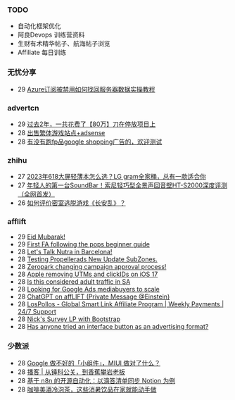 ### TODO
-  自动化框架优化
-  阿良Devops 训练营资料
-  生财有术精华帖子、航海帖子浏览
-  Affiliate 每日训练

### 无忧分享
<!-- ruyo:START -->
-  29 [Azure订阅被禁用如何找回服务器数据实操教程](https://51.ruyo.net/18413.html)<!-- ruyo:END -->

### advertcn
<!-- advertcn:START -->
-  29 [过去2年，一共花费了【80万】刀在停放项目上](https://www.advertcn.com/forum.php?mod=viewthread&tid=111011)
-  28 [出售繁体游戏站点+adsense](https://www.advertcn.com/forum.php?mod=viewthread&tid=111001)
-  28 [有没有跑fp品google  shopping广告的，欢迎测试](https://www.advertcn.com/forum.php?mod=viewthread&tid=110997)<!-- advertcn:END -->

### zhihu
<!-- zhihu:START -->
-  27 [2023年618大屏轻薄本怎么选？LG gram全家桶，总有一款适合你](http://zhuanlan.zhihu.com/p/632641888?utm_campaign=rss&utm_medium=rss&utm_source=rss&utm_content=title)
-  27 [年轻人的第一台SoundBar！索尼轻巧型全景声回音壁HT-S2000深度评测（全网首发）](http://zhuanlan.zhihu.com/p/630990296?utm_campaign=rss&utm_medium=rss&utm_source=rss&utm_content=title)
-  26 [如何评价密室逃脱游戏《长安乱》？](http://www.zhihu.com/question/563950552/answer/3045961312?utm_campaign=rss&utm_medium=rss&utm_source=rss&utm_content=title)<!-- zhihu:END -->

### afflift
<!-- afflift:START -->
-  29 [Eid Mubarak!](https://afflift.com/f/threads/eid-mubarak.11199/?utm_source=rss&utm_medium=rss)
-  29 [First FA following the pops beginner guide](https://afflift.com/f/threads/first-fa-following-the-pops-beginner-guide.11121/?utm_source=rss&utm_medium=rss)
-  28 [Let&#39;s Talk Nutra in Barcelona!](https://afflift.com/f/threads/lets-talk-nutra-in-barcelona.11201/?utm_source=rss&utm_medium=rss)
-  28 [Testing Propellerads New Update SubZones.](https://afflift.com/f/threads/testing-propellerads-new-update-subzones.11175/?utm_source=rss&utm_medium=rss)
-  28 [Zeropark changing campaign approval process!](https://afflift.com/f/threads/zeropark-changing-campaign-approval-process.11198/?utm_source=rss&utm_medium=rss)
-  28 [Apple removing UTMs and clickIDs on iOS 17](https://afflift.com/f/threads/apple-removing-utms-and-clickids-on-ios-17.11111/?utm_source=rss&utm_medium=rss)
-  28 [Is this considered adult traffic in SA](https://afflift.com/f/threads/is-this-considered-adult-traffic-in-sa.11158/?utm_source=rss&utm_medium=rss)
-  28 [Looking for Google Ads mediabuyers to scale](https://afflift.com/f/threads/looking-for-google-ads-mediabuyers-to-scale.11197/?utm_source=rss&utm_medium=rss)
-  28 [ChatGPT on affLIFT &lpar;Private Message @Einstein&rpar;](https://afflift.com/f/threads/chatgpt-on-afflift-private-message-einstein.10922/?utm_source=rss&utm_medium=rss)
-  28 [LosPollos - Global Smart Link Affiliate Program | Weekly Payments | 24/7 Support](https://afflift.com/f/threads/lospollos-global-smart-link-affiliate-program-weekly-payments-24-7-support.1702/?utm_source=rss&utm_medium=rss)
-  28 [Nick&#39;s Survey LP with Bootstrap](https://afflift.com/f/threads/nicks-survey-lp-with-bootstrap.7636/?utm_source=rss&utm_medium=rss)
-  28 [Has anyone tried an interface button as an advertising format?](https://afflift.com/f/threads/has-anyone-tried-an-interface-button-as-an-advertising-format.11196/?utm_source=rss&utm_medium=rss)<!-- afflift:END -->

### 少数派
<!-- sspai:START -->
-  28 [Google 做不好的「小组件」，MIUI 做对了什么？](https://sspai.com/prime/story/android-widget-problems)
-  28 [播客 | 从锤科公关，到香蕉攀岩老板](https://sspai.com/post/80603)
-  28 [基于 n8n 的开源自动化：以滴答清单同步 Notion 为例](https://sspai.com/prime/story/automation-n8n)
-  28 [咖啡美酒冷泡茶，这些消暑饮品在家就能动手做](https://sspai.com/post/74196)<!-- sspai:END -->
